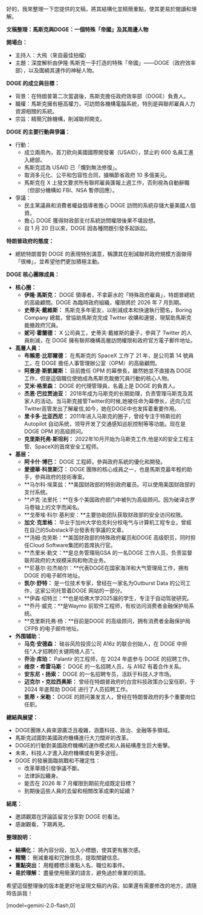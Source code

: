 好的，我來整理一下您提供的文稿，將其結構化並精簡重點，使其更易於閱讀和理解。

**文稿整理：馬斯克與DOGE：一個特殊「帝國」及其周邊人物**

**開場白：**

*   主持人：大飛（來自最佳拍檔）
*   主題：深度解析由伊隆·馬斯克一手打造的特殊「帝國」——DOGE（政府效率部），以及圍繞其運作的神秘人物。

**DOGE 的成立與目標：**

*   背景：在特朗普第二次當選後，馬斯克擔任政府效率部（DOGE）負責人。
*   職權：馬斯克擁有極高權力，可訪問各機構電腦系統，特別是與聯邦雇員人力資源相關的系統。
*   宗旨：精簡冗餘機構，削減聯邦開支。

**DOGE 的主要行動與爭議：**

*   行動：
    *   成立兩周內，首刀砍向美國國際開發署（USAID），禁止約 600 名員工進入總部。
    *   馬斯克認為 USAID 已「爛到無法修復」。
    *   取消多元化、公平和包容性合同，據稱節省政府 10 多億美元。
    *   馬斯克在 X 上發文要求所有聯邦雇員匯報上週工作，否則視為自動辭職（但部分機構如 FBI、NSA 暫停回應）。
*   爭議：
    *   民主黨議員和消費者權益倡導者擔心 DOGE 訪問的系統存儲大量美國人個資。
    *   擔心 DOGE 獲得財政部支付系統訪問權限後果不堪設想。
    *   自 1 月 20 日以來，DOGE 因各種問題引發多起訴訟。

**特朗普政府的態度：**

*   總統特朗普對 DOGE 的表現特別滿意，稱讚其在削減聯邦政府規模方面做得「很棒」，並希望他們更加積極主動。

**DOGE 核心團隊成員：**

*   **核心圈：**
    *   **伊隆·馬斯克：** DOGE 領導者，不拿薪水的「特殊政府雇員」，特朗普總統的高級顧問。DOGE 為臨時政府組織，權限將於 2026 年 7 月到期。
    *   **史蒂夫·戴維斯：** 馬斯克多年密友，以削減成本和快速執行聞名，Boring Company 總裁，曾協助馬斯克完成 Twitter 收購和運營，現幫助馬斯克裁撤政府冗員。
    *   **妮可·霍蘭德：** X 公司員工，史蒂夫·戴維斯的妻子，參與了 Twitter 的人員削減，在 DOGE 擁有聯邦機構高層訪問權限和政府官方電子郵件地址。
*   **高層人員：**
    *   **布賴恩·比耶爾德：** 在馬斯克的 SpaceX 工作了 21 年，是公司第 14 號員工。在 DOGE 擔任人事管理辦公室（OPM）的高級顧問。
    *   **阿曼達·斯凱爾斯：** 目前擔任 OPM 的幕僚長，雖然她並不直接為 DOGE 工作，但是這個職位使她成為馬斯克裁撤冗員行動的核心人物。
    *   **艾米·格里森：** DOGE 的代理管理員，名義上是 DOGE 的負責人。
    *   **杰恩·巴拉贾迪亚：** 2018年成为马斯克的长期助理，负责管理马斯克及其家人的活动。当马斯克接管Twitter的时候,她被任命为幕僚长，还向几位Twitter高管发出了解雇信,如今，她在DOGE中也发挥着重要作用。
    *   **里卡多·比亚西尼：** 2011年进入马斯克的圈子，曾经专注于特斯拉的 Autopilot 自动系统，领导开发了交通感知巡航控制等等功能。现在是DOGE OPM 的高级顾问。
    *   **克里斯托弗·斯坦利：** 2022年10月开始为马斯克工作,他是X的安全工程主管、SpaceX的首席安全工程师。
*   **基层：**
    *   **阿卡什·博巴：** DOGE 工程師，參與政府系統的優化和開發。
    *   **愛德華·科里斯汀：** DOGE 團隊的核心成員之一，也是馬斯克最年輕的助手，參與政府的技術專案。
    *   **马尔科·埃莱兹：**美国财政部的特别政府雇员。可以使用美国财政部的支付系统。
    *   **卢克·法里托：**在多个美国政府部门中被列为高级顾问。因为破译古罗马卷轴上的文字而闻名。
    *   **戈蒂埃·科尔·基利安：**主要协助团队获取财政部的安全访问权限。
    *   **加文·克里格：** 毕业于加州大学伯克利分校电气与计算机工程专业，曾經在自己的Substack平台發表有爭議的文章。
    *   **汤姆·克劳斯：**美国财政部的特殊政府雇员和DOGE 高级职员，同时担任Cloud Software集团的首席执行官。
    *   **杰里米·勒文：**是总务管理局GSA 的一名DOGE 工作人员，负责监督联邦政府的大规模采购和物流业务。
    *   **尼基尔·拉杰帕尔：**代表DOGE在国家海洋和大气管理局工作，拥有DOGE 的电子邮件地址。
    *   **凯尔·舒特：** 是一位技术专家，曾经在一家名为Outburst Data 的公司工作，这家公司托管着DOGE 网站的一部分。
    *   **伊森·绍特兰：**也是哈佛大学2025届的学生，专注于自动驾驶研究。
    *   **乔丹·威克：**是Waymo 前软件工程师，有权访问消费者金融保护局系统。
    *   **克里斯托弗·杨：**目前是DOGE 的高级顾问，拥有消费者金融保护局CFPB 的电子邮件地址。
*   **外围辅助：**
    *   **马克·安德森：** 硅谷风险投资公司 A16z 的联合创始人，在 DOGE 中担任“人才招聘的关键网络人员”。
    *   **乔治·库珀：** Palantir 的工程师，在 2024 年底参与 DOGE 的招聘工作。
    *   **维奈・希雷马斯：** DOGE 的一名招聘人员，与 A16Z 有着合作关系。
    *   **安东尼・扬索：** DOGE 的一名招聘专员，活跃于科技人才市场。
    *   **迈克尔・克拉西奥斯：** 曾经在特朗普政府的白宫科技政策办公室任职，于 2024 年底帮助 DOGE 进行了人员招聘工作。
    *   **凯蒂・米勒：** DOGE 的顾问兼发言人，曾经在特朗普政府的多个重要岗位任职。

**總結與展望：**

*   DOGE團隊人員來源廣泛且複雜，涵蓋科技、政治、金融等多領域。
*   馬斯克試圖對美國政府機構進行大刀闊斧的改革。
*   DOGE的行動對美國政府機構的運作模式和人員結構產生巨大衝擊。
*   未來，科技人才進入政府機構或有更多途徑。
*   DOGE 的發展面臨挑戰和不確定性：
    *   改革舉措引發爭議不斷。
    *   法律訴訟纏身。
    *   能否在 2026 年 7 月權限到期前完成既定目標？
    *   到期後這些人員的去留和相關改革成果的延續？

**結尾：**

*   邀請觀眾在評論區留言分享對 DOGE 的看法。
*   感謝觀看，下期再見。

**整理說明：**

*   **結構化：** 將內容分段，加入小標題，使其更有層次感。
*   **精簡：** 刪減重複和冗餘信息，提取關鍵信息。
*   **重點突出：** 用粗體標示重點人名、職位和事件。
*   **易於理解：** 盡量使用簡潔的語言，避免過於專業的術語。

希望這個整理後的版本能更好地呈現文稿的內容。如果還有需要修改的地方，請隨時告訴我！

[model=gemini-2.0-flash,0]

